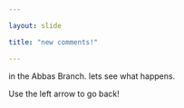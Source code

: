 ```yaml
---

layout: slide

title: "new comments!"

---
```


in the Abbas Branch. lets see what happens.

Use the left arrow to go back!
